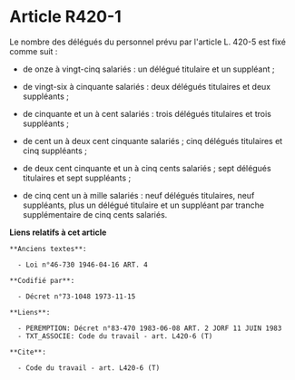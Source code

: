 # Article R420-1

Le nombre des délégués du personnel prévu par l'article L. 420-5 est fixé comme suit :

- de onze à vingt-cinq salariés : un délégué titulaire et un suppléant ;

- de vingt-six à cinquante salariés : deux délégués titulaires et deux suppléants ;

- de cinquante et un à cent salariés : trois délégués titulaires et trois suppléants ;

- de cent un à deux cent cinquante salariés ; cinq délégués titulaires et cinq suppléants ;

- de deux cent cinquante et un à cinq cents salariés ; sept délégués titulaires et sept suppléants ;

- de cinq cent un à mille salariés : neuf délégués titulaires, neuf suppléants, plus un délégué titulaire et un suppléant par
tranche supplémentaire de cinq cents salariés.

**Liens relatifs à cet article**

	**Anciens textes**:

	  - Loi n°46-730 1946-04-16 ART. 4

	**Codifié par**:

	  - Décret n°73-1048 1973-11-15

	**Liens**:

	  - PEREMPTION: Décret n°83-470 1983-06-08 ART. 2 JORF 11 JUIN 1983
	  - TXT_ASSOCIE: Code du travail - art. L420-6 (T)

	**Cite**:

	  - Code du travail - art. L420-6 (T)
